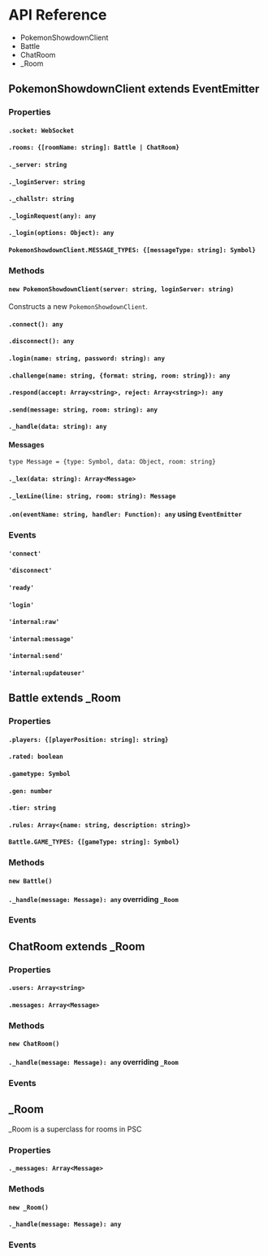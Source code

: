 # API Reference
- PokemonShowdownClient
- Battle
- ChatRoom
- _Room

## PokemonShowdownClient extends EventEmitter
### Properties
#### `.socket: WebSocket`
#### `.rooms: {[roomName: string]: Battle | ChatRoom}`
#### `._server: string`
#### `._loginServer: string`
#### `._challstr: string`
#### `._loginRequest(any): any`
#### `._login(options: Object): any`

#### `PokemonShowdownClient.MESSAGE_TYPES: {[messageType: string]: Symbol}`

### Methods
#### `new PokemonShowdownClient(server: string, loginServer: string)`
Constructs a new `PokemonShowdownClient`.

#### `.connect(): any`
#### `.disconnect(): any`

#### `.login(name: string, password: string): any`

#### `.challenge(name: string, {format: string, room: string}): any`
#### `.respond(accept: Array<string>, reject: Array<string>): any`

#### `.send(message: string, room: string): any`

#### `._handle(data: string): any`
#### Messages
`type Message = {type: Symbol, data: Object, room: string}`

#### `._lex(data: string): Array<Message>`
#### `._lexLine(line: string, room: string): Message`

#### `.on(eventName: string, handler: Function): any` using `EventEmitter`

### Events
#### `'connect'`
#### `'disconnect'`

#### `'ready'`
#### `'login'`

#### `'internal:raw'`
#### `'internal:message'`
#### `'internal:send'`
#### `'internal:updateuser'`

## Battle extends _Room
### Properties
#### `.players: {[playerPosition: string]: string}`
#### `.rated: boolean`
#### `.gametype: Symbol`
#### `.gen: number`
#### `.tier: string`
#### `.rules: Array<{name: string, description: string}>`

#### `Battle.GAME_TYPES: {[gameType: string]: Symbol}`

### Methods
#### `new Battle()`
#### `._handle(message: Message): any` overriding `_Room`

### Events

## ChatRoom extends _Room
### Properties
#### `.users: Array<string>`
#### `.messages: Array<Message>`

### Methods
#### `new ChatRoom()`
#### `._handle(message: Message): any` overriding `_Room`

### Events

## _Room
_Room is a superclass for rooms in PSC

### Properties
#### `._messages: Array<Message>`

### Methods
#### `new _Room()`
#### `._handle(message: Message): any`

### Events
